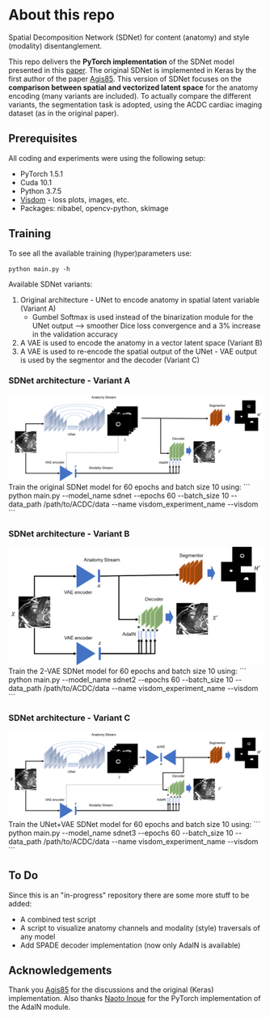 # About this repo
Spatial Decomposition Network (SDNet) for content (anatomy) and style (modality) disentanglement.

This repo delivers the **PyTorch implementation** of the SDNet model presented in this [paper](https://www.sciencedirect.com/science/article/abs/pii/S1361841519300684). The original SDNet is implemented in Keras by the first author of the paper [Agis85](https://github.com/agis85/anatomy_modality_decomposition). This version of SDNet focuses on the **comparison between spatial and vectorized latent space** for the anatomy encoding (many variants are included). To actually compare the different variants, the segmentation task is adopted, using the ACDC cardiac imaging dataset (as in the original paper).

## Prerequisites
All coding and experiments were using the following setup:
* PyTorch 1.5.1
* Cuda 10.1
* Python 3.7.5
* [Visdom](https://github.com/facebookresearch/visdom) - loss plots, images, etc.
* Packages: nibabel, opencv-python, skimage

## Training
To see all the available training (hyper)parameters use:
```
python main.py -h
```

Available SDNet variants:
1. Original architecture - UNet to encode anatomy in spatial latent variable (Variant A)
   * Gumbel Softmax is used instead of the binarization module for the UNet output --> smoother Dice loss convergence and a 3% increase in the validation accuracy
2. A VAE is used to encode the anatomy in a vector latent space (Variant B)
3. A VAE is used to re-encode the spatial output of the UNet - VAE output is used by the segmentor and the decoder (Variant C)

### SDNet architecture - Variant A
<img src="./misc/images/sdnet.png" width="750">
Train the original SDNet model for 60 epochs and batch size 10 using:
```
python main.py --model_name sdnet --epochs 60 --batch_size 10 --data_path /path/to/ACDC/data --name visdom_experiment_name --visdom
```

### SDNet architecture - Variant B
<img src="./misc/images/sdnet2.png" width="650">
Train the 2-VAE SDNet model for 60 epochs and batch size 10 using:
```
python main.py --model_name sdnet2 --epochs 60 --batch_size 10 --data_path /path/to/ACDC/data --name visdom_experiment_name --visdom
```

### SDNet architecture - Variant C
<img src="./misc/images/sdnet3.png" width="750">
Train the UNet+VAE SDNet model for 60 epochs and batch size 10 using:
```
python main.py --model_name sdnet3 --epochs 60 --batch_size 10 --data_path /path/to/ACDC/data --name visdom_experiment_name --visdom
```


## To Do
Since this is an "in-progress" repository there are some more stuff to be added:
* A combined test script
* A script to visualize anatomy channels and modality (style) traversals of any model
* Add SPADE decoder implementation (now only AdaIN is available)

## Acknowledgements
Thank you [Agis85](https://github.com/agis85/anatomy_modality_decomposition) for the discussions and the original (Keras) implementation. Also thanks [Naoto Inoue](https://github.com/naoto0804) for the PyTorch implementation of the AdaIN module. 
